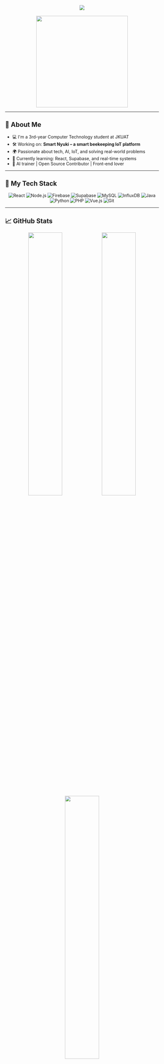 <h1 align="center">
  <img src="https://readme-typing-svg.herokuapp.com?font=Fira+Code&weight=500&size=28&pause=1000&color=F7B42C&center=true&vCenter=true&width=500&lines=Hi+%F0%9F%91%8B%2C+I'm+Charles+Mwangi+!; Welcome+to+my+GitHub+profile+%F0%9F%94%A5;Tech+%7C+Code+%7C+Creativity" />
</h1>

<p align="center">
  <img src="https://media.giphy.com/media/qgQUggAC3Pfv687qPC/giphy.gif" width="300">
</p>

---

## 🚀 About Me

- 💻 I'm a 3rd-year Computer Technology student at JKUAT  
- 🛠️ Working on: **Smart Nyuki – a smart beekeeping IoT platform**  
- 🌍 Passionate about tech, AI, IoT, and solving real-world problems  
- 🌱 Currently learning: React, Supabase, and real-time systems  
- 🧠 AI trainer | Open Source Contributor | Front-end lover  

---

## 🧰 My Tech Stack

<div align="center">
  
![React](https://img.shields.io/badge/-React-05122A?style=flat&logo=react)
![Node.js](https://img.shields.io/badge/-Node.js-05122A?style=flat&logo=node.js)
![Firebase](https://img.shields.io/badge/-Firebase-05122A?style=flat&logo=firebase)
![Supabase](https://img.shields.io/badge/-Supabase-05122A?style=flat&logo=supabase)
![MySQL](https://img.shields.io/badge/-MySQL-05122A?style=flat&logo=mysql)
![InfluxDB](https://img.shields.io/badge/-InfluxDB-05122A?style=flat&logo=influxdb)
![Java](https://img.shields.io/badge/-Java-05122A?style=flat&logo=java)
![Python](https://img.shields.io/badge/-Python-05122A?style=flat&logo=python)
![PHP](https://img.shields.io/badge/-PHP-05122A?style=flat&logo=php)
![Vue.js](https://img.shields.io/badge/-Vue.js-05122A?style=flat&logo=vue.js)
![Git](https://img.shields.io/badge/-Git-05122A?style=flat&logo=git)

</div>

---

## 📈 GitHub Stats

<p align="center">
  <img src="https://github-readme-stats.vercel.app/api?username=your-username&show_icons=true&theme=radical" width="47%" />
  <img src="https://github-readme-streak-stats.herokuapp.com/?user=your-username&theme=radical" width="47%" />
</p>

<p align="center">
  <img src="https://github-readme-stats.vercel.app/api/top-langs/?username=your-username&layout=compact&theme=radical" width="47%" />
</p>

---

## 🌟 Featured Projects

🚀 [Smart Nyuki](https://github.com/your-username/smart-nyuki)  
> A smart beekeeping platform that uses IoT and AI to help farmers monitor hive health and honey production.

📊 [Student Performance Tracker](https://github.com/your-username/student-performance)  
> A platform for tracking academic performance in high schools, built with React & Supabase.

---

## 🌐 Let's Connect

<p align="center">
  <a href="https://www.linkedin.com/in/charles-mwangi-83a54524b/"><img src="https://img.shields.io/badge/-LinkedIn-05122A?style=flat&logo=linkedin" /></a>
</p>

---

<p align="center">
  <img src="https://komarev.com/ghpvc/?username=your-username&label=Profile+Views&color=brightgreen" alt="profile views" />
</p>
